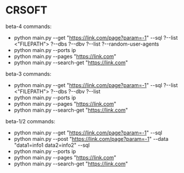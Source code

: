 # CRSOFT


beta-4
commands: 
 - python main.py --get "https://link.com/page?param=-1" --sql ?--list <"FILEPATH"> ?--dbs ?--dbv ?--list ?--random-user-agents
 - python main.py --ports ip
 - python main.py --pages "https://link.com"
 - python main.py --search-get "https://link.com"


beta-3
commands: 
 - python main.py --get "https://link.com/page?param=-1" --sql ?--list <"FILEPATH"> ?--dbs ?--dbv ?--list
 - python main.py --ports ip
 - python main.py --pages "https://link.com"
 - python main.py --search-get "https://link.com"
 

beta-1/2
commands: 
 - python main.py --get "https://link.com/page?param=-1" --sql
 - python main.py --post "https://link.com/page?param=-1" --data "data1=info1 data2=info2" --sql
 - python main.py --ports ip
 - python main.py --pages "https://link.com"
 - python main.py --search-get "https://link.com"
 
